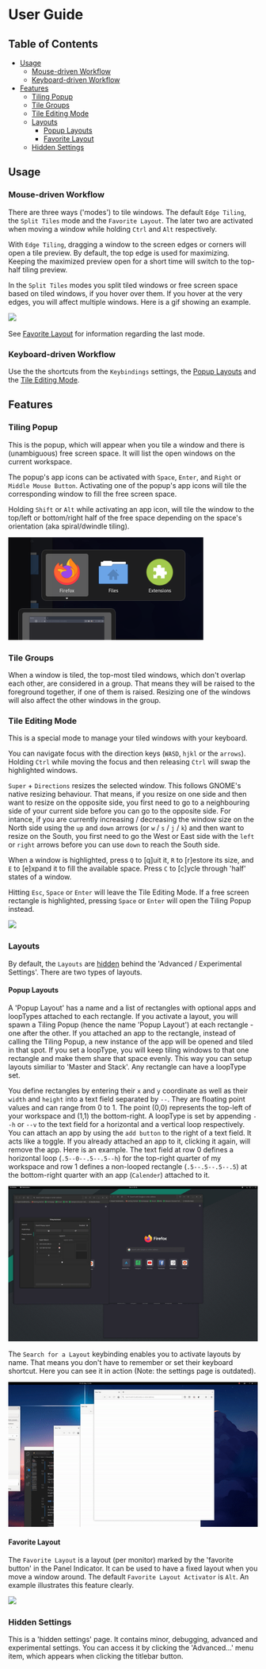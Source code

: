 # User Guide

## Table of Contents

- [Usage](#Usage)
    - [Mouse-driven Workflow](#Mouse-driven-Workflow)
    - [Keyboard-driven Workflow](#Keyboard-driven-Workflow)
- [Features](#Features)
    - [Tiling Popup](#Tiling-Popup)
    - [Tile Groups](#Tile-Groups)
    - [Tile Editing Mode](#Tile-Editing-Mode)
    - [Layouts](#Layouts)
        - [Popup Layouts](#Popup-Layouts)
        - [Favorite Layout](#Favorite-Layout)
    - [Hidden Settings](#Hidden-Settings)

## Usage

### Mouse-driven Workflow

There are three ways ('modes') to tile windows. The default `Edge Tiling`, the `Split Tiles` mode and the `Favorite Layout`. The later two are activated when moving a window while holding `Ctrl` and `Alt` respectively.

With `Edge Tiling`, dragging a window to the screen edges or corners will open a tile preview. By default, the top edge is used for maximizing. Keeping the maximized preview open for a short time will switch to the top-half tiling preview.

In the `Split Tiles` modes you split tiled windows or free screen space based on tiled windows, if you hover over them. If you hover at the very edges, you will affect multiple windows. Here is a gif showing an example.

![](media/Guide_dnd.gif)

See [Favorite Layout](#Favorite-Layout) for information regarding the last mode.

### Keyboard-driven Workflow

Use the the shortcuts from the `Keybindings` settings, the [Popup Layouts](#Popup-Layouts) and the [Tile Editing Mode](#Tile-Editing-Mode).

## Features

### Tiling Popup

This is the popup, which will appear when you tile a window and there is (unambiguous) free screen space. It will list the open windows on the current workspace.

The popup's app icons can be activated with `Space`, `Enter`, and `Right` or `Middle Mouse Button`. Activating one of the popup's app icons will tile the corresponding window to fill the free screen space.

Holding `Shift` or `Alt` while activating an app icon, will tile the window to the top/left or bottom/right half of the free space depending on the space's orientation (aka spiral/dwindle tiling).

![](media/Guide_tilingPopup.png)

### Tile Groups

When a window is tiled, the top-most tiled windows, which don't overlap each other, are considered in a group. That means they will be raised to the foreground together, if one of them is raised. Resizing one of the windows will also affect the other windows in the group.

### Tile Editing Mode

This is a special mode to manage your tiled windows with your keyboard.

You can navigate focus with the direction keys (`WASD`, `hjkl` or the `arrows`). Holding `Ctrl` while moving the focus and then releasing `Ctrl` will swap the highlighted windows.

`Super` + `Directions` resizes the selected window. This follows GNOME's native resizing behaviour. That means, if you resize on one side and then want to resize on the opposite side, you first need to go to a neighbouring side of your current side before you can go to the opposite side. For intance, if you are currently increasing / decreasing the window size on the North side using the `up` and `down` arrows (or `w` / `s` / `j` / `k`) and then want to resize on the South, you first need to go the West or East side with the `left` or `right` arrows before you can use `down` to reach the South side.

When a window is highlighted, press `Q` to [q]uit it, `R` to [r]estore its size, and `E` to [e]xpand it to fill the available space. Press `C` to [c]ycle through 'half' states of a window.

Hitting `Esc`, `Space` or `Enter` will leave the Tile Editing Mode. If a free screen rectangle is highlighted, pressing `Space` or `Enter` will open the Tiling Popup instead.

![](media/Guide_tileEditingMode.gif)

### Layouts

By default, the `Layouts` are [hidden](#Hidden-Settings) behind the 'Advanced / Experimental Settings'. There are two types of layouts.

#### Popup Layouts

A 'Popup Layout' has a name and a list of rectangles with optional apps and loopTypes attached to each rectangle. If you activate a layout, you will spawn a Tiling Popup (hence the name 'Popup Layout') at each rectangle - one after the other. If you attached an app to the rectangle, instead of calling the Tiling Popup, a new instance of the app will be opened and tiled in that spot. If you set a loopType, you will keep tiling windows to that one rectangle and make them share that space evenly. This way you can setup layouts similiar to 'Master and Stack'. Any rectangle can have a loopType set.

You define rectangles by entering their `x` and `y` coordinate as well as their `width` and `height` into a text field separated by `--`. They are floating point values and can range from 0 to 1. The point (0,0) represents the top-left of your workspace and (1,1) the bottom-right. A loopType is set by appending `--h` or `--v` to the text field for a horizontal and a vertical loop respectively. You can attach an app by using the `add button` to the right of a text field. It acts like a toggle. If you already attached an app to it, clicking it again, will remove the app. Here is an example. The text field at row 0 defines a horizontal loop (`.5--0--.5--.5--h`) for the top-right quarter of my workspace and row 1 defines a non-looped rectangle (`.5--.5--.5--.5`) at the bottom-right quarter with an app (`Calender`) attached to it.

![](media/Guide_layouts.gif)

The `Search for a Layout` keybinding enables you to activate layouts by name. That means you don't have to remember or set their keyboard shortcut. Here you can see it in action (Note: the settings page is outdated).

![](media/Guide_layouts2.gif)

#### Favorite Layout

The `Favorite Layout` is a layout (per monitor) marked by the 'favorite button' in the Panel Indicator. It can be used to have a fixed layout when you move a window around. The default `Favorite Layout Activator` is `Alt`. An example illustrates this feature clearly.

![](media/Guide_layouts3.gif)

### Hidden Settings

This is a 'hidden settings' page. It contains minor, debugging, advanced and experimental settings. You can access it by clicking the 'Advanced...' menu item, which appears when clicking the titlebar button.

